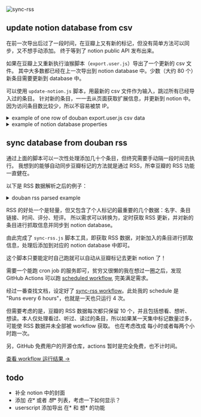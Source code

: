 ![sync-rss](https://github.com/bambooom/douban-backup/actions/workflows/sync-rss.js.yml/badge.svg)

## update notion database from csv

在前一次导出后过了一段时间，在豆瓣上又有新的标记，但没有简单方法可以同步，又不想手动添加。
终于等到了 notion public API 发布出来。

如果在豆瓣上又重新执行油猴脚本（`export.user.js`）导出了一个更新的 csv 文件。
其中大多数都已经在上一次导出到 notion database 中。少数（大约 80 个）新条目需要更新到 database 中。

可以使用 `update-notion.js` 脚本，用最新的 csv 文件作为输入，跳过所有已经导入过的条目。
针对新的条目，一一去从页面获取扩展信息，并更新到 notion 中。
因为访问条目数比较少，所以不容易被禁 IP。

<details>
  <summary>example of one row of douban export.user.js csv data</summary>
  <pre>
{
  '电影': '无间双龙：这份爱，才是正义 / ウロボロス～この愛こそ正  義。',
  '个人评分': '5',
  '打分日期': '2015/03/21',
  '我的短评': '5星打的绝对不是剧情！为建国，为toma，为一众cast就  是如此任性ˊ_>ˋ(1 有用)',
  '上映日期': '2015/01/16',
  '制片国家': '日本',
  '条目链接': 'https://movie.douban.com/subject/25953663/'
}
  </pre>
</details>

<details>
  <summary>example of notion database properties</summary>
  <pre>
{
  '条目链接': {
    id: '=jBf',
      type: 'url',
        url: 'https://movie.douban.com/subject/26277363/'
  },
  'IMDb 链接': {
    id: '@ME}',
      type: 'url',
        url: 'https://www.imdb.com/title/tt5419278'
  },
  '主演': { id: 'X{lL', type: 'rich_text', rich_text: [[Object]] },
  '个人评分': {
    id: 'Z^ph',
    type: 'multi_select',
    multi_select: [ { id: 'FRXk', name: '5', color: 'pink' } ]
    // multi_select: [], // empty array if no value for rating
  },
  '打分日期': {
    id: 'e\\{[',
      type: 'date',
        date: { start: '2021-01-19', end: null }
  },
  '类型': {
    id: 'pzY>',
      type: 'multi_select',
        multi_select: [[Object], [Object]]
  },
  '封面': {
    id: 't@Fv',
    type: 'files',
    files: [
    {
      name: 'https://img3.doubanio.com/view/photo/s_ratio_poster/public/p2524998570.jpg'
    }
  ]
  },
  '我的短评': { id: 'wG?R', type: 'rich_text', rich_text: [[Object]] },
  '上映年份': { id: 'xghA', type: 'number', number: 2016 },
  '导演': { id: 'y]UL', type: 'rich_text', rich_text: [[Object]] },
  '电影': { id: 'title', type: 'title', title: [[Object]] }
}
  </pre>
</details>



## sync database from douban rss
通过上面的脚本可以一次性处理添加几十个条目，但终究需要手动隔一段时间去执行。
我想到的能够自动同步豆瓣标记的方法就是通过 RSS，所幸豆瓣的 RSS 功能一直健在。

以下是 RSS 数据解析之后的例子：

<details>
  <summary>douban rss parsed example</summary>
  <pre>
#竹子哟竹子#✨ 的收藏
{
  creator: '#竹子哟竹子#✨',
  title: '想看白蛇传·情',
  link: 'http://movie.douban.com/subject/34825976/',
  pubDate: 'Mon, 31 May 2021 15:14:58 GMT',
  'dc:creator': '#竹子哟竹子#✨',
  content:
    `<table><tr> <td width="80px"><a href="https://movie.douban.com/subject/34825976/" title="白蛇传·情"> <img src="https://img9.doubanio.com/view/photo/s_ratio_poster/public/p2645106865.webp" alt="白蛇传·情"></a></td> <td> <p>推荐: 很差/较差/还行/推荐/力荐</p> </td></tr></table>`,
  contentSnippet: '',
  guid: 'https://www.douban.com/people/MoNoMilky/interests/2898270366',
  isoDate: '2021-05-31T15:14:58.000Z'
}
{
  creator: '#竹子哟竹子#✨',
  title: '想看大宋提刑官',
  link: 'http://movie.douban.com/subject/2239292/',
  pubDate: 'Mon, 31 May 2021 15:12:13 GMT',
  'dc:creator': '#竹子哟竹子#✨',
  content: '\n' +
    '\n' +
    '    <table><tr>\n' +
    '    <td width="80px"><a href="https://movie.douban.com/subject/2239292/" title="大宋提刑官">\n' +
    '    <img src="https://img1.doubanio.com/view/photo/s_ratio_poster/public/p2397544089.jpg" alt="大宋提刑官"></a></td>\n' +
    '    <td>\n' +
    '<p>推荐: 还行</p><p>备注: 测试
    短评第 2 行</p>'
    '    </td></tr></table>\n',
  contentSnippet: '推荐: 还行\n备注: 测试\n短评第 2 行',
  guid: 'https://www.douban.com/people/MoNoMilky/interests/2898265663',
  isoDate: '2021-05-31T15:12:13.000Z'
}
  </pre>
</details>

RSS 的好处一个是轻量，但又包含了个人标记的最重要的几个数据：名字、条目链接、时间、评分、短评。
所以需求可以转换为，定时获取 RSS 更新，并对新的条目进行抓取信息并同步到 notion database。

由此完成了 `sync-rss.js` 脚本工具，即获取 RSS 数据，对新加入的条目进行抓取信息，处理后添加到对应的 notion database 中即可。

这个脚本只要能定时自己跑就可以自动从豆瓣标记去更新 notion 了！

需要一个能跑 cron job 的服务即可，贫穷又很懒的我在想过一圈之后，发现 GitHub Actions 可以跑 [scheduled workflow](https://docs.github.com/en/actions/reference/events-that-trigger-workflows#schedule), 完美满足需求。

经过一番查找文档，设定好了 [sync-rss workflow](./.github/workflows/sync-rss.js.yml)。此处我的 schedule 是 "Runs every 6 hours"，也就是一天也只运行 4 次。

但需要考虑的是，豆瓣的 RSS 数据每次都只保留 10 个，并且包括想看、想听、想读。本人仅处理看过、听过、读过的条目，所以如果某一天集中标记数量过多，可能使 RSS 数据并未全部被 workflow 获取。
也在考虑改成 每小时或者每两个小时跑一次。

另，GitHub 免费用户的开源仓库，actions 暂时是完全免费，也不计时间。

[查看 workflow 运行结果 ->](https://github.com/bambooom/douban-backup/actions/workflows/sync-rss.js.yml)


## todo
- 补全 notion 中的封面
- 添加 *在\** 或者 *想\** 列表，考虑一下如何显示？
- userscript 添加导出 在* 和 想* 的功能
